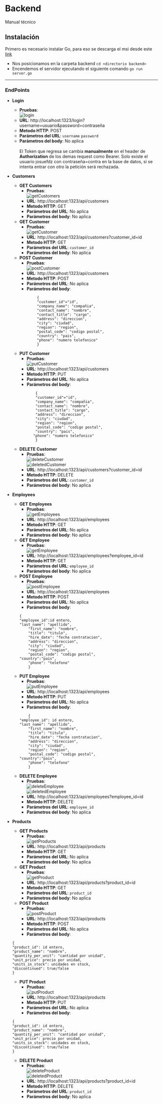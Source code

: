 

# Backend
Manual técnico

## Instalación
Primero es necesario instalar Go, para eso se descarga el msi desde este [link](https://golang.org/doc/install)
* Nos posicionamos en la carpeta backend
`cd <directorio backend>`
* Encendemos el servidor ejecutando el siguiente comando
`go run server.go`
----------

### EndPoints
* **Login**
	* **Pruebas**:<br>![login](https://github.com/andresmontes3/PIA-Backend/blob/master/capturas/login.jpg)
	* **URL**: http://localhost:1323/login?username=usuario&password=contraseña
	* **Metodo HTTP**: POST
	* **Parámetros del URL**: ``username`` ``password``
	* **Parámetros del body**: No aplica<br><br>
El Token que regresa se cambia **manualmente** en el header de **Authorization** de los demas request como Bearer.
Solo existe el usuario josuefdz con contraseña=contra en la base de datos, si se intenta entrar con otro la petición será rechazada.
* **Customers**
	* **GET Customers**
		* **Pruebas**:<br>![getCustomers](https://github.com/andresmontes3/PIA-Backend/blob/master/capturas/Customer/GetCustomers.png)
		* **URL**: http://localhost:1323/api/customers
		* **Metodo HTTP**: GET
		* **Parámetros del URL**: No aplica
		* **Parámetros del body**: No aplica
	* **GET Customer**
		* **Pruebas**:<br>![getCustomer](https://github.com/andresmontes3/PIA-Backend/blob/master/capturas/Customer/GetCustomer.png)
		* **URL**: http://localhost:1323/api/customers?customer_id=id
		* **Metodo HTTP**: GET
		* **Parámetros del URL**: ``customer_id``
		* **Parámetros del body**: No aplica
	* **POST Customer**
		* **Pruebas**:<br>![postCustomer](https://github.com/andresmontes3/PIA-Backend/blob/master/capturas/Customer/PostCustomer.png)
		*  **URL**: http://localhost:1323/api/customers
		* **Metodo HTTP**: POST
		* **Parámetros del URL**: No aplica
		* **Parámetros del body**: 
		```
                {
                "customer_id"="id",
                "company_name": "compañia",
                "contact_name": "nombre",
                "contact_title": "cargo",
                "address": "direccion",
                "city": "ciudad",
                "region": "region",
                "postal_code": "codigo postal",
                "country": "pais",
                "phone": "numero telefonico"
                }
	     ```
	* **PUT Customer**
		* **Pruebas**:<br>![putCustomer](https://github.com/andresmontes3/PIA-Backend/blob/master/capturas/Customer/PutCustomer.png)
		*  **URL**: http://localhost:1323/api/customers
		* **Metodo HTTP**: PUT
		* **Parámetros del URL**: No aplica
		* **Parámetros del body**: 
	        ```
                {
                "customer_id"="id",
                "company_name": "compañia",
                "contact_name": "nombre",
                "contact_title": "cargo",
                "address": "direccion",
                "city": "ciudad",
                "region": "region",
                "postal_code": "codigo postal",
                "country": "pais",
               "phone": "numero telefonico"
                }
             ```
	* **DELETE Customer**
		* **Pruebas**:<br>![deleteCustomer](https://github.com/andresmontes3/PIA-Backend/blob/master/capturas/Customer/DeleteCustomer.png)<br>![deletedCustomer](https://github.com/andresmontes3/PIA-Backend/blob/master/capturas/Customer/GetCustomers-AfterDelete.png)
		* **URL**: http://localhost:1323/api/customers?customer_id=id
		* **Metodo HTTP**: DELETE
		* **Parámetros del URL**: ``customer_id``
		* **Parámetros del body**: No aplica

* **Employees**
	* **GET Employees**
	    * **Pruebas**:<br>![getEmployees](https://github.com/andresmontes3/PIA-Backend/blob/master/capturas/Employee/GetEmployees.png)
	    * **URL**: http://localhost:1323/api/employees
	    * **Metodo HTTP**: GET
	    * **Parámetros del URL**: No aplica
	    * **Parámetros del body**: No aplica
	* **GET Employee**
	    * **Pruebas**:<br>![getEmployee](https://github.com/andresmontes3/PIA-Backend/blob/master/capturas/Employee/GetEmployee.png)
	    * **URL**: http://localhost:1323/api/employees?employee_id=id
	    * **Metodo HTTP**: GET
	    * **Parámetros del URL**: ``employee_id``
	    * **Parámetros del body**: No aplica
	* **POST Employee**
	     * **Pruebas**:<br>![postEmployee](https://github.com/andresmontes3/PIA-Backend/blob/master/capturas/Employee/PostEmployee.png)
	     * **URL**: http://localhost:1323/api/employees
	     * **Metodo HTTP**: POST
	     * **Parámetros del URL**: No aplica
	     * **Parámetros del body**:
	     ```
	     {
	     "employee_id":id entero,
	     "last_name": "apellido", 
             "first_name": "nombre", 
             "title": "titulo", 
             "hire_date": "fecha contratacion",
             "address": "direccion", 
             "city": "ciudad", 
             "region": "region", 
             "postal_code": "codigo postal", 
	     "country":"pais",
             "phone": "telefono"
             }
	     ```
	* **PUT Employee**
	    * **Pruebas**:<br>![putEmployee](https://github.com/andresmontes3/PIA-Backend/blob/master/capturas/Employee/PutEmployee.png)
	    * **URL**: http://localhost:1323/api/employees
	    * **Metodo HTTP**: PUT
	    * **Parámetros del URL**: No aplica
	    * **Parámetros del body**:
	    ```
            {
	    "employee_id": id entero,
	    "last_name": "apellido", 
            "first_name": "nombre", 
            "title": "titulo", 
            "hire_date": "fecha contratacion",
            "address": "direccion", 
            "city": "ciudad", 
            "region": "region", 
            "postal_code": "codigo postal", 
	    "country":"pais",
            "phone": "telefono"
            }
         ```
	* **DELETE Employee**
	    * **Pruebas**:<br>![deleteEmployee](https://github.com/andresmontes3/PIA-Backend/blob/master/capturas/Employee/DeleteEmployee.png)<br>![deletedEmployee](https://github.com/andresmontes3/PIA-Backend/blob/master/capturas/Employee/GetEmployee-afterDelete.png)
	    * **URL**: http://localhost:1323/api/employees?employee_id=id
	    * **Metodo HTTP**: DELETE
	    * **Parámetros del URL**: ``employee_id``
	    * **Parámetros del body**: No aplica
	
* **Products**
	* **GET Products**
	    * **Pruebas**:<br>![getProducts](https://github.com/andresmontes3/PIA-Backend/blob/master/capturas/Products/getProducts.png)
	    * **URL**: http://localhost:1323/api/products
	    * **Metodo HTTP**: GET
	    * **Parámetros del URL**: No aplica
	    * **Parámetros del body**: No aplica
	* **GET Product**
	    * **Pruebas**:<br>![getProduct](https://github.com/andresmontes3/PIA-Backend/blob/master/capturas/Products/getProduct.png)
	    * **URL**: http://localhost:1323/api/products?product_id=id
	    * **Metodo HTTP**: GET
	    * **Parámetros del URL**: ``product_id``
	    * **Parámetros del body**: No aplica
	* **POST Product**
	     * **Pruebas**:<br>![postProduct](https://github.com/andresmontes3/PIA-Backend/blob/master/capturas/Products/postproduct.png)
	     * **URL**: http://localhost:1323/api/products
	     * **Metodo HTTP**: POST
	     * **Parámetros del URL**: No aplica
	     * **Parámetros del body**:
	```
	{
	"product_id": id entero,
	"product_name": "nombre",
	"quantity_per_unit": "cantidad por unidad",
	"unit_price": precio por unidad,
	"units_in_stock": unidades en stock,
	"discontinued": true/false
	}    
	```
	* **PUT Product**
	    * **Pruebas**:<br>![putProduct](https://github.com/andresmontes3/PIA-Backend/blob/master/capturas/Products/putProduct.png)
	    * **URL**: http://localhost:1323/api/products
	    * **Metodo HTTP**: PUT
	    * **Parámetros del URL**: No aplica
	    * **Parámetros del body**:
	```
	{
	"product_id": id entero,
	"product_name": "nombre",
	"quantity_per_unit": "cantidad por unidad",
	"unit_price": precio por unidad,
	"units_in_stock": unidades en stock,
	"discontinued": true/false
	}    
	```
	* **DELETE Product**
	    * **Pruebas**:<br>![deleteProduct](https://github.com/andresmontes3/PIA-Backend/blob/master/capturas/Products/deleteProduct.png)<br>![deletedProduct](https://github.com/andresmontes3/PIA-Backend/blob/master/capturas/Products/getProduct-afterdelete.png)
	    * **URL**: http://localhost:1323/api/products?product_id=id
	    * **Metodo HTTP**: DELETE
	    * **Parámetros del URL**: ``product_id``
	    * **Parámetros del body**: No aplica


 

